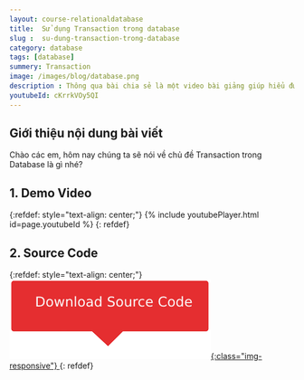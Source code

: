 ```yaml
---
layout: course-relationaldatabase
title:  Sử dụng Transaction trong database
slug :  su-dung-transaction-trong-database
category: database
tags: [database]
summery: Transaction    
image: /images/blog/database.png
description : Thông qua bài chia sẻ là một video bài giảng giúp hiểu được định nghĩa Transaction trong Database là gì? Tìm hiểu rõ hơn về Transaction thông qua mô hình hoá được tác giả mô phỏng lại trong bài viết. Đồng thời trong bài giảng tác giả hướng dẫn chi tiết cách sử dụng một Transaction trong MySQL thông qua các ví dụ cụ thể hướng dẫn cách  thao tác với một Transaction để đạt được thành công trong Database.
youtubeId: cKrrkVOy5QI
---
```


## **Giới thiệu nội dung bài viết**

Chào các em, hôm nay chúng ta sẽ nói về chủ đề Transaction trong Database là gì nhé?


## **1. Demo Video**

{:refdef: style="text-align: center;"}
{% include youtubePlayer.html id=page.youtubeId %}
{: refdef}

## **2. Source Code**

{:refdef: style="text-align: center;"}
<a href="https://github.com/levunguyen/Database-Mysql" target="_blank"> ![Sourcecode ](/images/icon/githubsource.png){:class="img-responsive"} </a>
{: refdef}